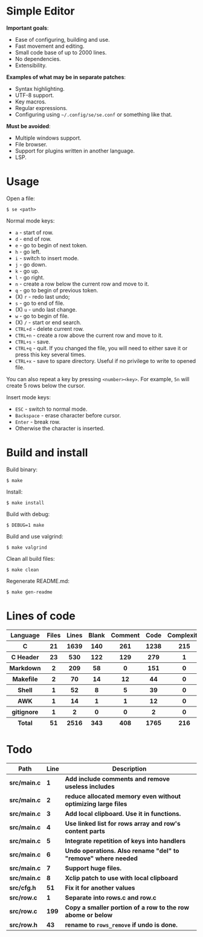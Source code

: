 # Simple Editor

**Important goals**:

- Ease of configuring, building and use.
- Fast movement and editing.
- Small code base of up to 2000 lines.
- No dependencies.
- Extensibility.

**Examples of what may be in separate patches**:

- Syntax highlighting.
- UTF-8 support.
- Key macros.
- Regular expressions.
- Configuring using `~/.config/se/se.conf` or something like that.

**Must be avoided**:

- Multiple windows support.
- File browser.
- Support for plugins written in another language.
- LSP.

# Usage

Open a file:

```
$ se <path>
```

Normal mode keys:

- `a` - start of row.
- `d` - end of row.
- `e` - go to begin of next token.
- `h` - go left.
- `i` - switch to insert mode.
- `j` - go down.
- `k` - go up.
- `l` - go right.
- `n` - create a row below the current row and move to it.
- `q` - go to begin of previous token.
- (X) `r` - redo last undo;
- `s` - go to end of file.
- (X) `u` - undo last change.
- `w` - go to begin of file.
- (X) `/` - start or end search.
- `CTRL+d` - delete current row.
- `CTRL+n` - create a row above the current row and move to it.
- `CTRL+s` - save.
- `CTRL+q` - quit. If you changed the file, you will need to either save it or press this key several times.
- `CTRL+x` - save to spare directory. Useful if no privilege to write to opened file.

You can also repeat a key by pressing `<number><key>`. For example, `5n` will create 5 rows below the cursor.

Insert mode keys:

- `ESC` - switch to normal mode.
- `Backspace` - erase character before cursor.
- `Enter` - break row.
- Otherwise the character is inserted.

# Build and install

Build binary:

```
$ make
```

Install:

```
$ make install
```

Build with debug:

```
$ DEBUG=1 make
```

Build and use valgrind:

```
$ make valgrind
```

Clean all build files:

```
$ make clean
```

Regenerate README.md:

```
$ make gen-readme
```


# Lines of code

<table id="scc-table">
	<thead><tr>
		<th>Language</th>
		<th>Files</th>
		<th>Lines</th>
		<th>Blank</th>
		<th>Comment</th>
		<th>Code</th>
		<th>Complexity</th>
		<th>Bytes</th>
	</tr></thead>
	<tbody><tr>
		<th>C</th>
		<th>21</th>
		<th>1639</th>
		<th>140</th>
		<th>261</th>
		<th>1238</th>
		<th>215</th>
		<th>35647</th>
	</tr><tr>
		<th>C Header</th>
		<th>23</th>
		<th>530</th>
		<th>122</th>
		<th>129</th>
		<th>279</th>
		<th>1</th>
		<th>10995</th>
	</tr><tr>
		<th>Markdown</th>
		<th>2</th>
		<th>209</th>
		<th>58</th>
		<th>0</th>
		<th>151</th>
		<th>0</th>
		<th>3714</th>
	</tr><tr>
		<th>Makefile</th>
		<th>2</th>
		<th>70</th>
		<th>14</th>
		<th>12</th>
		<th>44</th>
		<th>0</th>
		<th>1536</th>
	</tr><tr>
		<th>Shell</th>
		<th>1</th>
		<th>52</th>
		<th>8</th>
		<th>5</th>
		<th>39</th>
		<th>0</th>
		<th>1008</th>
	</tr><tr>
		<th>AWK</th>
		<th>1</th>
		<th>14</th>
		<th>1</th>
		<th>1</th>
		<th>12</th>
		<th>0</th>
		<th>220</th>
	</tr><tr>
		<th>gitignore</th>
		<th>1</th>
		<th>2</th>
		<th>0</th>
		<th>0</th>
		<th>2</th>
		<th>0</th>
		<th>11</th>
	</tr></tbody>
	<tfoot><tr>
		<th>Total</th>
		<th>51</th>
		<th>2516</th>
		<th>343</th>
		<th>408</th>
		<th>1765</th>
		<th>216</th>
    	<th>53131</th>
	</tr></tfoot>
	</table>

# Todo

|Path|Line|Description|
|-|-|-|
|**src/main.c**|**1**|**Add include comments and remove useless includes**|
|**src/main.c**|**2**|**reduce allocated memory even without optimizing large files**|
|**src/main.c**|**3**|**Add local clipboard. Use it in functions.**|
|**src/main.c**|**4**|**Use linked list for rows array and row's content parts**|
|**src/main.c**|**5**|**Integrate repetition of keys into handlers**|
|**src/main.c**|**6**|**Undo operations. Also rename "del" to "remove" where needed**|
|**src/main.c**|**7**|**Support huge files.**|
|**src/main.c**|**8**|**Xclip patch to use with local clipboard**|
|**src/cfg.h**|**51**|**Fix it for another values**|
|**src/row.c**|**1**|**Separate into rows.c and row.c**|
|**src/row.c**|**199**|**Copy a smaller portion of a row to the row abome or below**|
|**src/row.h**|**43**|**rename to `rows_remove` if undo is done.**|
